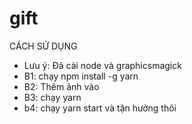 # gift
CÁCH SỬ DỤNG
- Lưu ý: Đã cài node và graphicsmagick
- B1: chạy npm install -g yarn
- B2: Thêm ảnh vào
- B3: chạy yarn
- b4: chạy yarn start và tận hưởng thôi
